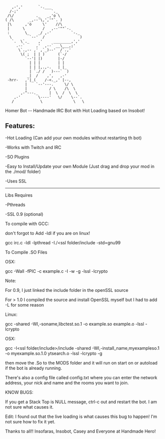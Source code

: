 
       ,-','       `-.___ 
      /-;'               `._ 
     /\/          ._   _,'o \ 
    ( /\       _,--'\,','"`. ) 
     |\      ,'o     \'    //\ 
     |      \        /   ,--'""`-. 
     :       \_    _/ ,-'         `-._ 
      \        `--'  /                ) 
       `.  \`._    ,'     ________,',' 
         .--`     ,'  ,--` __\___,;' 
          \`.,-- ,' ,`_)--'  /`.,' 
           \( ;  | | )      (`-/ 
             `--'| |)       |-/ 
               | | |        | | 
               | | |,.,-.   | |_ 
               | `./ /   )---`  ) 
              _|  /    ,',   ,-' 
     -hrr-   ,'|_(    /-<._,' |--, 
             |    `--'---.     \/ \ 
             |          / \    /\  \ 
           ,-^---._     |  \  /  \  \ 
        ,-'        \----'   \/    \--`. 
       /            \              \   \ 

Homer Bot -- Handmade IRC Bot with Hot Loading based on Insobot!


Features:
-----------------------------------------


-Hot Loading (Can add your own modules without restarting th bot)

-Works with Twitch and IRC

-SO Plugins

-Easy to Install/Update your own Module (Just drag and drop your mod in the ./mod/ folder)

-Uses SSL


-------------------------------------------


Libs Requires


-Pthreads


-SSL 0.9 (optional)


To compile with GCC:

don't forgot to Add -ldl if you are on linux!

gcc irc.c -ldl -lpthread -I./<ssl folder/include -std=gnu99


To Compile .SO Files


OSX:

gcc -Wall -fPIC -c example.c -I<link to openssl> -w -g -lssl -lcrypto

Note: 

For 0.9, I just linked the include folder in the openSSL source

For > 1.0 I compiled the source and install OpenSSL myself but I had to add -L<link to the openSSL source folder> for some reason


Linux:

gcc -shared -Wl,-soname,libctest.so.1 -o example.so   example.o -lssl -lcrypto


OSX:

gcc -I<ssl folder/include>/include -shared -Wl,-install_name,myexampleso.1 -o myexample.so.1.0 ytsearch.o  -lssl -lcrypto -g


then move the .So to the MODS folder and it will run on start on or autoload if the bot is already running.



There's also a config file called config.txt where you can enter the network address, your nick and name and the rooms you want to join.


KNOW BUGS:

If you get a Stack Top is NULL message, ctrl-c out and restart the bot. I am not sure what causes it.

Edit: I found out that the live loading is what causes this bug to happen! I'm not sure how to fix it yet.



Thanks to all!! Insofaras, Insobot, Casey and Everyone at Handmade Hero!
